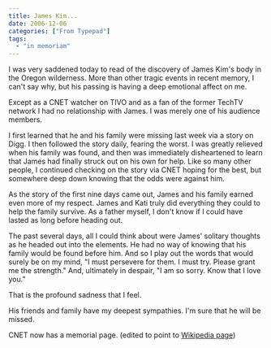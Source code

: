 ```yaml
---
title: James Kim...
date: 2006-12-06
categories: ["From Typepad"]
tags: 
  - "in memoriam"
---
```

I was very saddened today to read of the discovery of James Kim's body in the Oregon wilderness. More than other tragic events in recent memory, I can't say why, but his passing is having a deep emotional affect on me.

Except as a CNET watcher on TIVO and as a fan of the former TechTV network I had no relationship with James. I was merely one of his audience members.

I first learned that he and his family were missing last week via a story on Digg. I then followed the story daily, fearing the worst. I was greatly relieved when his family was found, and then was immediately disheartened to learn that James had finally struck out on his own for help. Like so many other people, I continued checking on the story via CNET hoping for the best, but somewhere deep down knowing that the odds were against him.

As the story of the first nine days came out, James and his family earned even more of my respect. James and Kati truly did everything they could to help the family survive. As a father myself, I don't know if I could have lasted as long before heading out.

The past several days, all I could think about were James' solitary thoughts as he headed out into the elements. He had no way of knowing that his family would be found before him. And so I play out the words that would surely be on my mind, "I must persevere for them. I must try. Please grant me the strength." And, ultimately in despair, "I am so sorry. Know that I love you."

That is the profound sadness that I feel.

His friends and family have my deepest sympathies. I'm sure that he will be missed.

CNET now has a memorial page. (edited to point to [Wikipedia page](https://en.wikipedia.org/wiki/James_Kim))

